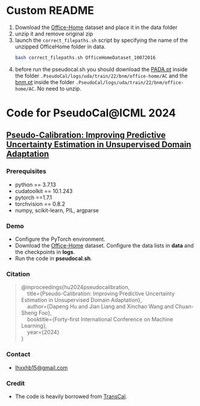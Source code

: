 # Custom README
1) Download the [Office-Home](https://www.hemanthdv.org/officeHomeDataset.html) dataset and place it in the data folder
2) unzip it and remove original zip
3) launch the `correct_filepaths.sh` script by specifying the name of the unzipped OfficeHome folder in data.
   ```bash
   bash correct_filepaths.sh OfficeHomeDataset_10072016
4) before run the pseudocal.sh you should download the [PADA.pt](https://drive.google.com/file/d/1qbQMWrBN2Qji8jE0ShzHJjlRNbAPrP__/view) inside the folder `.PseudoCal/logs/uda/train/22/bnm/office-home/AC` and the [bnm.pt](https://drive.google.com/file/d/1Z7nmq07HFmeOCphkxXhVzQuer0dhEfKk/view) inside the folder `.PseudoCal/logs/uda/train/22/bnm/office-home/AC`. No need to unzip. 


# Code for **PseudoCal**@ICML 2024

## [**Pseudo-Calibration: Improving Predictive Uncertainty Estimation in Unsupervised Domain Adaptation**](https://openreview.net/forum?id=XnsI1HKAKC)

### Prerequisites
- python == 3.7.13 
- cudatoolkit == 10.1.243
- pytorch ==1.7.1
- torchvision == 0.8.2
- numpy, scikit-learn, PIL, argparse

### Demo

- Configure the PyTorch environment.
- Download the [Office-Home](https://www.hemanthdv.org/officeHomeDataset.html) dataset. Configure the data lists in **data** and the checkpoints in **logs**.
- Run the code in **pseudocal.sh**.


### Citation

> @inproceedings{hu2024pseudocalibration,  
> &nbsp; &nbsp;  title={Pseudo-Calibration: Improving Predictive Uncertainty Estimation in Unsupervised Domain Adaptation},  
> &nbsp; &nbsp;  author={Dapeng Hu and Jian Liang and Xinchao Wang and Chuan-Sheng Foo},  
> &nbsp; &nbsp;  booktitle={Forty-first International Conference on Machine Learning},   
> &nbsp; &nbsp;  year={2024}  
> }


### Contact

- [lhxxhb15@gmail.com](lhxxhb15@gmail.com)


### Credit
- The code is heavily borrowed from [TransCal](https://github.com/thuml/TransCal).
